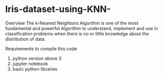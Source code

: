 # Iris-dataset-using-KNN-

Overview
The k-Nearest Neighbors Algorithm is one of the most fundamental and powerful Algorithm to understand,
implement and use in classification problems when there is no or little knowledge about the distribution of data.

Requirements to compile this code
1. python version above 3
2. jupyter notebook
3. basic python libraries


